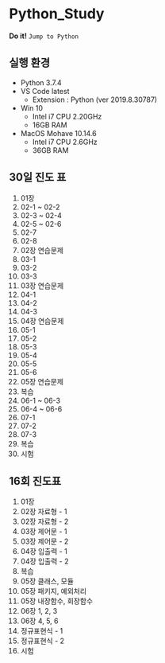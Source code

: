# Python_Study
**Do it!** `Jump to Python`  

## 실행 환경
- Python 3.7.4
- VS Code latest
  - Extension : Python (ver 2019.8.30787)
- Win 10
  - Intel i7 CPU 2.20GHz
  - 16GB RAM
- MacOS Mohave 10.14.6
  - Intel i7 CPU 2.6GHz
  - 36GB RAM

## 30일 진도 표
01. 01장
02. 02-1 ~ 02-2
03. 02-3 ~ 02-4
04. 02-5 ~ 02-6
05. 02-7
06. 02-8
07. 02장 연습문제
08. 03-1
09. 03-2
10. 03-3
11. 03장 연습문제
12. 04-1
13. 04-2
14. 04-3
15. 04장 연습문제
16. 05-1
17. 05-2
18. 05-3
19. 05-4
20. 05-5
21. 05-6
22. 05장 연습문제
23. 복습
24. 06-1 ~ 06-3
25. 06-4 ~ 06-6
26. 07-1
27. 07-2
28. 07-3
29. 복습
30. 시험

## 16회 진도표
01. 01장
02. 02장 자료형 - 1
03. 02장 자료형 - 2
04. 03장 제어문 - 1
05. 03장 제어문 - 2
06. 04장 입출력 - 1
07. 04장 입출력 - 2
08. 복습
09. 05장 클래스, 모듈
10. 05장 패키지, 예외처리
11. 05장 내장함수, 회장함수
12. 06장 1, 2, 3
13. 06장 4, 5, 6
14. 정규표현식 - 1
15. 정규표현식 - 2
16. 시험